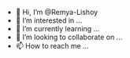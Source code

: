 - 👋 Hi, I’m @Remya-Lishoy
- 👀 I’m interested in ...
- 🌱 I’m currently learning ...
- 💞️ I’m looking to collaborate on ...
- 📫 How to reach me ...

<!---
Remya-Lishoy/Remya-Lishoy is a ✨ special ✨ repository because its `README.md` (this file) appears on your GitHub profile.
You can click the Preview link to take a look at your changes.
--->
